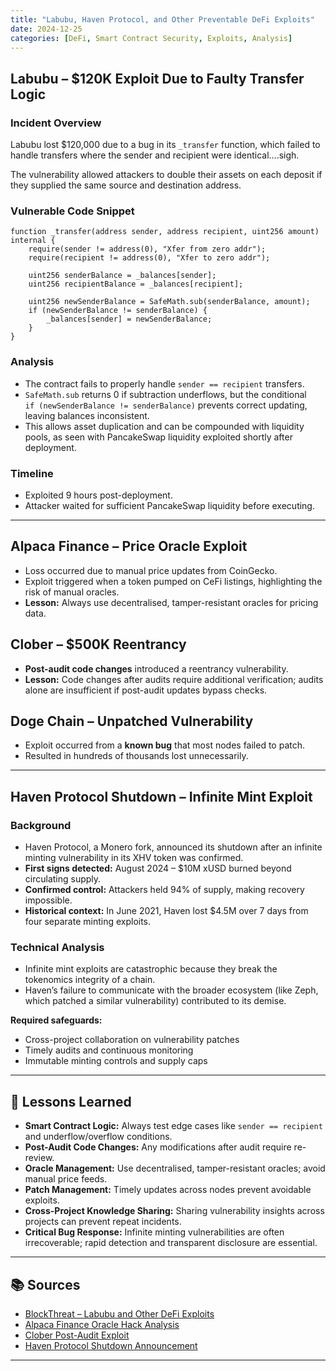 ```yaml
---
title: "Labubu, Haven Protocol, and Other Preventable DeFi Exploits"
date: 2024-12-25
categories: [DeFi, Smart Contract Security, Exploits, Analysis]
---
```


## Labubu – $120K Exploit Due to Faulty Transfer Logic

### Incident Overview

Labubu lost $120,000 due to a bug in its `_transfer` function, which failed to handle transfers where the sender and recipient were identical....sigh.  

The vulnerability allowed attackers to double their assets on each deposit if they supplied the same source and destination address.

### Vulnerable Code Snippet

```solidity
function _transfer(address sender, address recipient, uint256 amount) internal {
    require(sender != address(0), "Xfer from zero addr");
    require(recipient != address(0), "Xfer to zero addr");

    uint256 senderBalance = _balances[sender];
    uint256 recipientBalance = _balances[recipient];

    uint256 newSenderBalance = SafeMath.sub(senderBalance, amount);
    if (newSenderBalance != senderBalance) {
        _balances[sender] = newSenderBalance;
    }
}
```

### Analysis

- The contract fails to properly handle `sender == recipient` transfers.  
- `SafeMath.sub` returns 0 if subtraction underflows, but the conditional  
  `if (newSenderBalance != senderBalance)` prevents correct updating, leaving balances inconsistent.  
- This allows asset duplication and can be compounded with liquidity pools, as seen with PancakeSwap liquidity exploited shortly after deployment.

### Timeline

- Exploited 9 hours post-deployment.  
- Attacker waited for sufficient PancakeSwap liquidity before executing.

---


## Alpaca Finance – Price Oracle Exploit

- Loss occurred due to manual price updates from CoinGecko.  
- Exploit triggered when a token pumped on CeFi listings, highlighting the risk of manual oracles.  
- **Lesson:** Always use decentralised, tamper-resistant oracles for pricing data.

## Clober – $500K Reentrancy

- **Post-audit code changes** introduced a reentrancy vulnerability.  
- **Lesson:** Code changes after audits require additional verification; audits alone are insufficient if post-audit updates bypass checks.

## Doge Chain – Unpatched Vulnerability

- Exploit occurred from a **known bug** that most nodes failed to patch.  
- Resulted in hundreds of thousands lost unnecessarily.  

---

## Haven Protocol Shutdown – Infinite Mint Exploit

### Background

- Haven Protocol, a Monero fork, announced its shutdown after an infinite minting vulnerability in its XHV token was confirmed.  
- **First signs detected:** August 2024 – $10M xUSD burned beyond circulating supply.  
- **Confirmed control:** Attackers held 94% of supply, making recovery impossible.  
- **Historical context:** In June 2021, Haven lost $4.5M over 7 days from four separate minting exploits.

### Technical Analysis

- Infinite mint exploits are catastrophic because they break the tokenomics integrity of a chain.  
- Haven’s failure to communicate with the broader ecosystem (like Zeph, which patched a similar vulnerability) contributed to its demise.  

**Required safeguards:**

- Cross-project collaboration on vulnerability patches  
- Timely audits and continuous monitoring  
- Immutable minting controls and supply caps

---

## 🔑 Lessons Learned

- **Smart Contract Logic:** Always test edge cases like `sender == recipient` and underflow/overflow conditions.  
- **Post-Audit Code Changes:** Any modifications after audit require re-review.  
- **Oracle Management:** Use decentralised, tamper-resistant oracles; avoid manual price feeds.  
- **Patch Management:** Timely updates across nodes prevent avoidable exploits.  
- **Cross-Project Knowledge Sharing:** Sharing vulnerability insights across projects can prevent repeat incidents.  
- **Critical Bug Response:** Infinite minting vulnerabilities are often irrecoverable; rapid detection and transparent disclosure are essential.

---

## 📚 Sources

- [BlockThreat – Labubu and Other DeFi Exploits](https://newsletter.blockthreat.io/p/blockthreat-week-34-2024?utm_source=substack&publication_id=8105&post_id=148591576&utm_medium=email&utm_content=share&utm_campaign=email-share&isFreemail=true&r=30d2a8)  
- [Alpaca Finance Oracle Hack Analysis](https://rekt.news/)  
- [Clober Post-Audit Exploit](https://rekt.news/)  
- [Haven Protocol Shutdown Announcement](https://medium.com/@cvg_wireshark/post-mortem-08-01-2024-e80a49d108a0)  

---